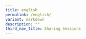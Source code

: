 ```yaml
---
title: english
permalink: /english/
variant: markdown
description: ""
third_nav_title: Sharing Sessions
---
```

